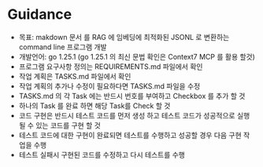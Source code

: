 # Guidance
- 목표: makdown 문서 를 RAG 에 임베딩에 최적화된 JSONL 로 변환하는 command line 프로그램 개발
- 개발언어: go 1.25.1 (go 1.25.1 의 최신 문법 확인은 Context7 MCP 를 활용 할것)
- 프로그램 요구사항 정의는 REQUIREMENTS.md 파일에서 확인
- 작업 계획은 TASKS.md 파일에서 확인
- 작업 계획의 추가나 수정이 필요하다면 TASKS.md 파일을 수정
- TASKS.md 의 각 Task 에는 반드시 번호를 부여하고 Checkbox 를 추가 할 것
- 하나의 Task 를 완료 하면 해당 Task를 Check 할 것
- 코드 구현은 반드시 테스트 코드를 먼저 생성 하고 테스트 코드가 성공적으로 실행될 수 있는 코드를 구현 할 것
- 테스트 코드에 대한 구현이 완료되면 테스트를 수행하고 성공할 경우 다음 구현 작업을 수행
- 테스트 실패시 구현된 코드를 수정하고 다시 테스트를 수행


